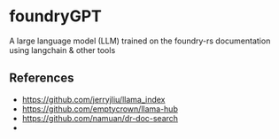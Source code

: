 # foundryGPT
A large language model (LLM) trained on the foundry-rs documentation using langchain &amp; other tools

## References

* https://github.com/jerryjliu/llama_index
* https://github.com/emptycrown/llama-hub
* https://github.com/namuan/dr-doc-search
* 
